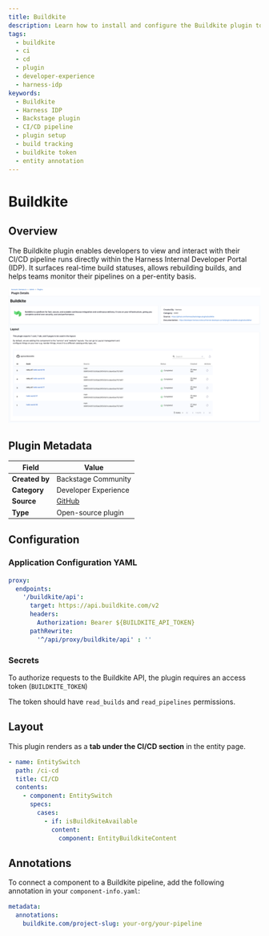 ```yaml
---
title: Buildkite
description: Learn how to install and configure the Buildkite plugin to visualize CI/CD builds in Harness Internal Developer Portal (IDP).
tags:
  - buildkite
  - ci
  - cd
  - plugin
  - developer-experience
  - harness-idp
keywords:
  - Buildkite
  - Harness IDP
  - Backstage plugin
  - CI/CD pipeline
  - plugin setup
  - build tracking
  - buildkite token
  - entity annotation
---
```


# Buildkite 

## Overview

The Buildkite plugin enables developers to view and interact with their CI/CD pipeline runs directly within the Harness Internal Developer Portal (IDP). It surfaces real-time build statuses, allows rebuilding builds, and helps teams monitor their pipelines on a per-entity basis.

![buildkite](./static/buildkite.png)

## Plugin Metadata

| Field         | Value |
|---------------|-------|
| **Created by** | Backstage Community |
| **Category**   | Developer Experience |
| **Source**     | [GitHub](https://github.com/RoadieHQ/roadie-backstage-plugins/tree/main/plugins/frontend/backstage-plugin-buildkite) |
| **Type**       | Open-source plugin |

## Configuration

### Application Configuration YAML


```yaml
proxy:
  endpoints:
    '/buildkite/api':
      target: https://api.buildkite.com/v2
      headers:
        Authorization: Bearer ${BUILDKITE_API_TOKEN}
      pathRewrite:
        '^/api/proxy/buildkite/api' : ''
````


### Secrets

To authorize requests to the Buildkite API, the plugin requires an access token (`BUILDKITE_TOKEN`)

The token should have `read_builds` and `read_pipelines` permissions.


## Layout

This plugin renders as a **tab under the CI/CD section** in the entity page.


```yaml
- name: EntitySwitch
  path: /ci-cd
  title: CI/CD
  contents:
    - component: EntitySwitch
      specs:
        cases:
          - if: isBuildkiteAvailable
            content:
              component: EntityBuildkiteContent
```



## Annotations

To connect a component to a Buildkite pipeline, add the following annotation in your `component-info.yaml`:

```yaml
metadata:
  annotations:
    buildkite.com/project-slug: your-org/your-pipeline
```



